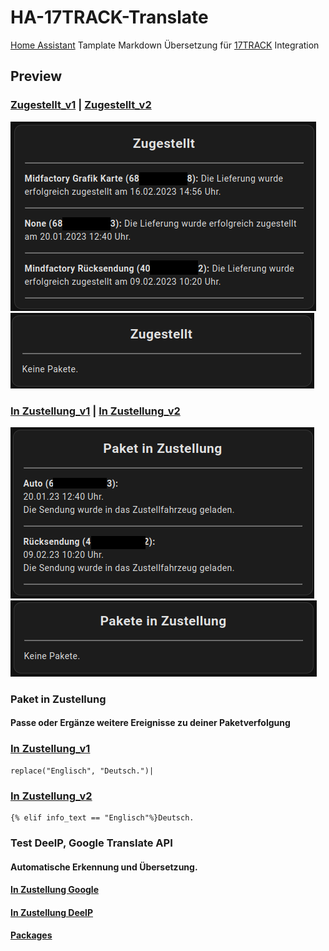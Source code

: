 # HA-17TRACK-Translate

[Home Assistant](https://www.home-assistant.io/) Tamplate Markdown Übersetzung für [17TRACK](https://www.home-assistant.io/integrations/seventeentrack) Integration

## Preview

### [Zugestellt_v1](https://github.com/Morpheus2018/HA-17TRACK-Translate/blob/main/zugestellt_v1) | [Zugestellt_v2](https://github.com/Morpheus2018/HA-17TRACK-Translate/blob/main/zugestellt_v2)
![zugestellt_v1](https://github.com/Morpheus2018/HA-17TRACK-Translate/blob/main/png/zugestellt_v1.png)
![zugestellt](https://github.com/Morpheus2018/HA-17TRACK-Translate/blob/main/png/zugestellt.png)

### [In Zustellung_v1](https://github.com/Morpheus2018/HA-17TRACK-Translate/blob/main/in_zustellung_v1) | [In Zustellung_v2](https://github.com/Morpheus2018/HA-17TRACK-Translate/blob/main/in_zustellung_v2) 
![in_zustellung_v1](https://github.com/Morpheus2018/HA-17TRACK-Translate/blob/main/png/in_zustellung_v2.png)
![in_zustellung_v2](https://github.com/Morpheus2018/HA-17TRACK-Translate/blob/main/png/in_zustellung_v1.png)

### Paket in Zustellung
#### Passe oder Ergänze weitere Ereignisse zu deiner Paketverfolgung
### [In Zustellung_v1](https://github.com/Morpheus2018/HA-17TRACK-Translate/blob/main/in_zustellung_v1) 
```
replace("Englisch", "Deutsch.")| 
```
### [In Zustellung_v2](https://github.com/Morpheus2018/HA-17TRACK-Translate/blob/main/in_zustellung_v2) 
```
{% elif info_text == "Englisch"%}Deutsch. 
```

### Test DeelP, Google Translate API
#### Automatische Erkennung und Übersetzung. 
#### [In Zustellung Google](https://github.com/Morpheus2018/HA-17TRACK-Translate/blob/main/test_auto_translate/in_zustellun_google) 
#### [In Zustellung DeelP](https://github.com/Morpheus2018/HA-17TRACK-Translate/blob/main/test_auto_translate/in_zustellun_deelp) 
#### [Packages](https://github.com/Morpheus2018/HA-17TRACK-Translate/blob/main/test_auto_translate/translation_api.yaml) 
